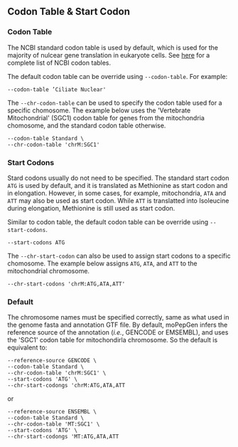 ## Codon Table & Start Codon

### Codon Table

The NCBI standard codon table is used by default, which is used for the majority of nulcear gene translation in eukaryote cells. See [here](https://www.ncbi.nlm.nih.gov/Taxonomy/Utils/wprintgc.cgi) for a complete list of NCBI codon tables.

The default codon table can be override using `--codon-table`. For example:

```shell
--codon-table ’Ciliate Nuclear'
```

The `--chr-codon-table` can be used to specify the codon table used for a specific chomosome. The example below uses the 'Vertebrate Mitochondrial' (SGC1) codon table for genes from the mitochondria chomosome, and the standard codon table otherwise.

```shell
--codon-table Standard \
--chr-codon-table 'chrM:SGC1'
```

### Start Codons

Stard codons usually do not need to be specified. The standard start codon `ATG` is used by default, and it is translated as Methionine as start codon and in elongation. However, in some cases, for example, mitochondria, `ATA` and `ATT` may also be used as start codon. While `ATT` is translatted into Isoleucine during elongation, Methionine is still used as start codon.

Similar to codon table, the default codon table can be override using `--start-codons`.

```shell
--start-codons ATG
```

The `--chr-start-codon` can also be used to assign start codons to a specific chomosome. The example below assigns `ATG`, `ATA`, and `ATT` to the mitochondrial chromosome.

```shell
--chr-start-codons 'chrM:ATG,ATA,ATT'
```

### Default

The chromosome names must be specified correctly, same as what used in the genome fasta and annotation GTF file. By default, moPepGen infers the reference source of the annotation (*i.e.*, GENCODE or EMSEMBL), and uses the 'SGC1' codon table for mitochondirla chromosome. So the default is equivalent to:

```shell
--reference-source GENCODE \
--codon-table Standard \
--chr-codon-table 'chrM:SGC1' \
--start-codons 'ATG' \
--chr-start-codongs 'chrM:ATG,ATA,ATT
```

or

```shell
--reference-source ENSEMBL \
--codon-table Standard \
--chr-codon-table 'MT:SGC1' \
--start-codons 'ATG' \
--chr-start-codongs 'MT:ATG,ATA,ATT
```
